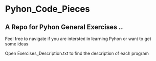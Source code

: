 # Pyhon_Code_Pieces
## A Repo for Pyhon General Exercises ..
 Feel free to navigate if you are intersted in learning Pyhon or want to get some ideas

 Open Exercises_Description.txt to find the description of each program
